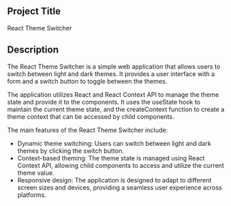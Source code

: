 ## Project Title
React Theme Switcher

## Description
The React Theme Switcher is a simple web application that allows users to switch between light and dark themes. It provides a user interface with a form and a switch button to toggle between the themes.

The application utilizes React and React Context API to manage the theme state and provide it to the components. It uses the useState hook to maintain the current theme state, and the createContext function to create a theme context that can be accessed by child components.

The main features of the React Theme Switcher include:

- Dynamic theme switching: Users can switch between light and dark themes by clicking the switch button.
- Context-based theming: The theme state is managed using React Context API, allowing child components to access and utilize the current theme value.
- Responsive design: The application is designed to adapt to different screen sizes and devices, providing a seamless user experience across platforms.
